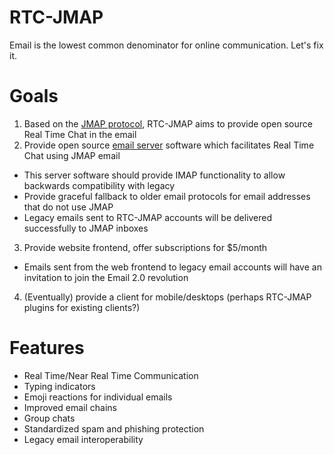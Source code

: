 # RTC-JMAP
Email is the lowest common denominator for online communication. Let's fix it.

# Goals
1. Based on the [JMAP protocol](https://jmap.io/), RTC-JMAP aims to provide open source Real Time Chat in the email  
2. Provide open source [email server](https://www.cyrusimap.org/index.html) software which facilitates Real Time Chat using JMAP email
  * This server software should provide IMAP functionality to allow backwards compatibility with legacy 
  * Provide graceful fallback to older email protocols for email addresses that do not use JMAP
  * Legacy emails sent to RTC-JMAP accounts will be delivered successfully to JMAP inboxes
3. Provide website frontend, offer subscriptions for $5/month
  * Emails sent from the web frontend to legacy email accounts will have an invitation to join the Email 2.0 revolution
4. (Eventually) provide a client for mobile/desktops (perhaps RTC-JMAP plugins for existing clients?)

# Features
* Real Time/Near Real Time Communication
* Typing indicators
* Emoji reactions for individual emails
* Improved email chains
* Group chats
* Standardized spam and phishing protection
* Legacy email interoperability
